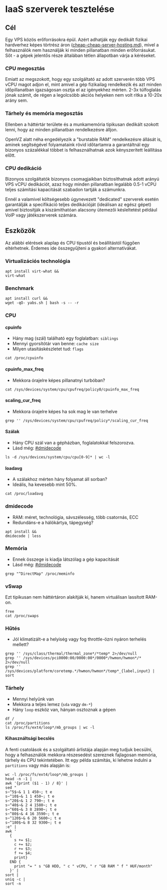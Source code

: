 # IaaS szerverek tesztelése

## Cél

Egy VPS közös erőforrásokra épül. Azért adhatják egy dedikált fizikai hardverhez képes törtrész áron ([cheap-cheap-server-hosting.md](cheap-server-hosting.md)), mivel a felhasználók nem használják ki minden pillanatban minden erőforrásukat. Sőt - a gépek jelentős része általában tétlen állapotban várja a kéréseket.

### CPU megosztás

Emiatt az megszokott, hogy egy szolgáltató az adott szerverén több VPS vCPU magot adjon el, mint amivel a gép fizikailag rendelkezik és azt minden időpillanatban igazságosan osztja el az igényekhez mérten. 2-3x túlfoglalás jónak számít, de régen a legolcsóbb akciós helyeken nem volt ritka a 10-20x arány sem.

### Tárhely és memória megosztás

Ellenben a háttértár területe és a munkamemória tipikusan dedikált szokott lenni, hogy az minden pillanatban rendelkezésre álljon.

OpenVZ alatt néha engedélyezik a "burstable RAM" rendelkezésre állását is, aminek segítségével folyamataink rövid időtartamra a garantáltnál egy bizonyos százalékkal többet is felhasználhatnak azok kényszerített leállítása előtt.

### CPU dedikáció

Bizonyos szolgáltatók bizonyos csomagjaikban biztosíthatnak adott arányú VPS vCPU dedikációt, azaz hogy minden pillanatban legalább 0.5-1 vCPU teljes számítási kapacitását szabadon tartják a számunkra.

Ennél a valamivel költségesebb úgynevezett "dedicated" szerverek esetén garantálják a specifikáció teljes dedikációját (ideálisan az egész gépet) amivel biztosítják a kiszámíthatóan alacsony ütemezői késleltetést például VoIP vagy játékszerverek számára.

## Eszközök

Az alábbi elérések alaplap és CPU típustól és beállítástól függően eltérhetnek. Érdemes ide összegyűjteni a gyakori alternatívákat.

### Virtualizációs technológia

```
apt install virt-what &&
virt-what
```

### Benchmark

```
apt install curl &&
wget -qO- yabs.sh | bash -s -- -r
```

### CPU

#### cpuinfo

* Hány mag (szál) található egy foglalatban: `siblings`
* Mennyi gyorsítótár van benne: `cache size`
* Milyen utasításkészletet tud: `flags`

```
cat /proc/cpuinfo
```

#### cpuinfo_max_freq

* Mekkora órajelre képes pillanatnyi turbóban?

```
cat /sys/devices/system/cpu/cpufreq/policy0/cpuinfo_max_freq
```

#### scaling_cur_freq

* Mekkora órajelre képes ha sok mag le van terhelve

```
grep '' /sys/devices/system/cpu/cpufreq/policy*/scaling_cur_freq
```

#### Szálak

* Hány CPU szál van a gépházban, foglalatokkal felszorozva.
* Lásd még: [#dmidecode](#dmidecode)

```
ls -d /sys/devices/system/cpu/cpu[0-9]* | wc -l
```

#### loadavg

* A szálakhoz mérten hány folyamat áll sorban?
* Ideális, ha kevesebb mint 50%.

```
cat /proc/loadavg
```

### dmidecode

* RAM: méret, technológia, sávszélesség, több csatornás, ECC
* Redundáns-e a hálókártya, tápegység?

```
apt install &&
dmidecode | less
```

### Memória

* Ennek összege is kiadja látszólag a gép kapacitását
* Lásd még: [#dmidecode](#dmidecode)

```
grep "^DirectMap" /proc/meminfo
```

### vSwap

Ezt tipikusan nem háttértáron alakítják ki, hanem virtuálisan lassított RAM-on.

```
free
cat /proc/swaps
```

### Hűtés

* Jól klimatizált-e a helyiség vagy fog throttle-özni nyáron terhelés mellett?

```
grep '' /sys/class/thermal/thermal_zone*/*temp* 2>/dev/null
grep '' /sys/devices/pci0000:00/0000:00*/0000*/hwmon/hwmon*/* 2>/dev/null
grep '' /sys/devices/platform/coretemp.*/hwmon/hwmon*/temp*_{label,input} | sort
```

### Tárhely

* Mennyi helyünk van
* Mekkora a teljes lemez (`sda` vagy `dm-*`)
* Hány `loop` eszköz van, hányan osztoznak a gépen

```
df /
cat /proc/partitions
ls /proc/fs/ext4/loop*/mb_groups | wc -l
```

#### Kihasználtsági becslés

A fenti csatolások és a szolgáltató árlistája alapján meg tudjuk becsülni, hogy a felhasználók mekkora részesedést szereznek fajlagosan memória, tárhely és CPU tekintetében. Itt egy példa számítás, ki lehetne indulni a `partitions` vagy más alapján is:

```
wc -l /proc/fs/ext4/loop*/mb_groups |
head -n -1 |
awk '{print ($1 - 1) / 8}' |
sed "
s~^5$~& 1 1 450~; t e
s~^10$~& 1 1 450~; t e
s~^20$~& 1 2 790~; t e
s~^40$~& 2 4 1580~; t e
s~^60$~& 3 8 2890~; t e
s~^80$~& 4 16 3590~; t e
s~^120$~& 6 20 5600~; t e
s~^180$~& 8 32 9300~; t e
:e" |
awk '
  {
    s += $1;
    c += $2;
    r += $3;
    f += $4;
    print}
  END {
    print "= " s "GB HDD, " c " vCPU, " r "GB RAM " f " HUF/month"
  }' |
sort |
uniq -c |
sort -n
```
